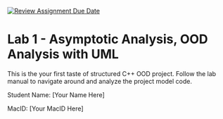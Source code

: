 [![Review Assignment Due Date](https://classroom.github.com/assets/deadline-readme-button-22041afd0340ce965d47ae6ef1cefeee28c7c493a6346c4f15d667ab976d596c.svg)](https://classroom.github.com/a/wFfJchyQ)
# Lab 1 - Asymptotic Analysis, OOD Analysis with UML

This is the your first taste of structured C++ OOD project.  Follow the lab manual to navigate around and analyze the project model code.

Student Name: [Your Name Here]

MacID: [Your MacID Here]
